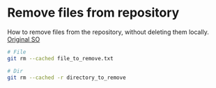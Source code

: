 # Remove files from repository

How to remove files from the repository, without deleting them locally. [Original SO](https://stackoverflow.com/a/1143800)

```bash
# File
git rm --cached file_to_remove.txt

# Dir
git rm --cached -r directory_to_remove
```
